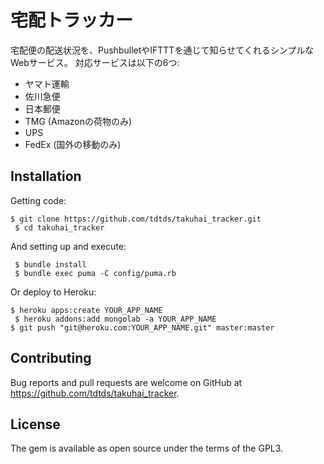 # 宅配トラッカー

宅配便の配送状況を、PushbulletやIFTTTを通じて知らせてくれるシンプルなWebサービス。
対応サービスは以下の6つ:

* ヤマト運輸
* 佐川急便
* 日本郵便
* TMG (Amazonの荷物のみ)
* UPS
* FedEx (国外の移動のみ)

## Installation

Getting code:

    $ git clone https://github.com/tdtds/takuhai_tracker.git
	 $ cd takuhai_tracker

And setting up and execute:

	 $ bundle install
	 $ bundle exec puma -C config/puma.rb

Or deploy to Heroku:

    $ heroku apps:create YOUR_APP_NAME
	 $ heroku addons:add mongolab -a YOUR_APP_NAME
    $ git push "git@heroku.com:YOUR_APP_NAME.git" master:master

## Contributing

Bug reports and pull requests are welcome on GitHub at https://github.com/tdtds/takuhai_tracker.


## License

The gem is available as open source under the terms of the GPL3.

